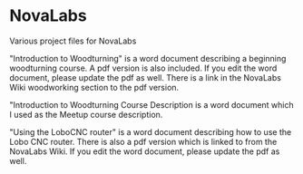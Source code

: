 # NovaLabs
Various project files for NovaLabs

"Introduction to Woodturning" is a word document describing a beginning woodturning course.  A pdf version is also included.  If you edit the word document, please update the pdf as well.  There is a link in the NovaLabs Wiki woodworking section to the pdf version.

"Introduction to Woodturning Course Description is a word document which I used as the Meetup course description.

"Using the LoboCNC router" is a word document describing how to use the Lobo CNC router.  There is also a pdf version which is linked to from the NovaLabs Wiki.  If you edit the word document, please update the pdf as well.  

